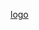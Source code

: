 [logo](https://intranet.univ-rennes2.fr/sites/default/files/resize/UHB/SERVICE-COMMUNICATION/logor2-noir-150x147.png)
